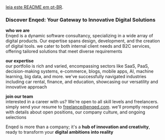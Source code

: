 [leia este README em pt-BR](https://github.com/enqed/.github/blob/main/profile/pt-br.md).

### Discover Enqed: Your Gateway to Innovative Digital Solutions

**who we are** <br>
Enqed is a dynamic software consultancy, specializing in a wide array of digital products. Our expertise spans design, development, and the creation of digital tools. we cater to both internal client needs and B2C services, offering tailored solutions that meet diverse requirements

**our expertise** <br>
our portfolio is rich and varied, encompassing sectors like SaaS, PaaS, decision-making systems, e-commerce, blogs, mobile apps, AI, machine learning, big data, and more. we've successfully navigated industries including car rental, finance, and education, showcasing our versatility and innovative approach

**join our team** <br>
interested in a career with us? We're open to all skill levels and freelancers. simply send your resume to freelance@enqed.com. we'll promptly respond with details about open positions, our company culture, and ongoing selections

Enqed is more than a company; it's a **hub of innovation and creativity**, ready to transform your **digital ambitions into reality**
